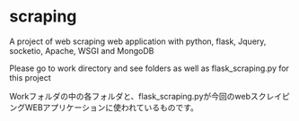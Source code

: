 # scraping
A project of web scraping web application with python, flask, Jquery, socketio, Apache, WSGI and MongoDB

Please go to work directory and see folders as well as flask_scraping.py for this project

Workフォルダの中の各フォルダと、flask_scraping.pyが今回のwebスクレイピングWEBアプリケーションに使われているものです。
